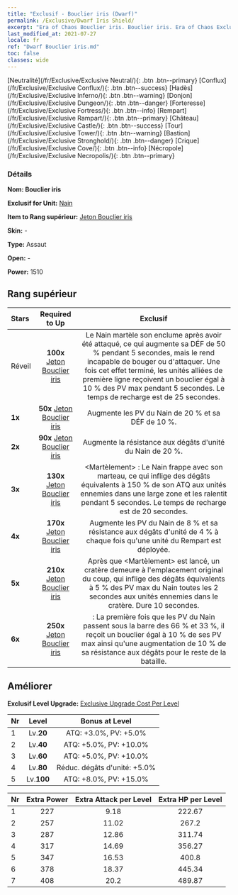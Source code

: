 ```yaml
---
title: "Exclusif - Bouclier iris (Dwarf)"
permalink: /Exclusive/Dwarf Iris Shield/
excerpt: "Era of Chaos Bouclier iris. Bouclier iris. Era of Chaos Exclusif Bouclier iris. Nain Exclusif."
last_modified_at: 2021-07-27
locale: fr
ref: "Dwarf Bouclier iris.md"
toc: false
classes: wide
---
```

 [Neutralité](/fr/Exclusive/Exclusive Neutral/){: .btn .btn--primary} [Conflux](/fr/Exclusive/Exclusive Conflux/){: .btn .btn--success} [Hadès](/fr/Exclusive/Exclusive Inferno/){: .btn .btn--warning} [Donjon](/fr/Exclusive/Exclusive Dungeon/){: .btn .btn--danger} [Forteresse](/fr/Exclusive/Exclusive Fortress/){: .btn .btn--info} [Rempart](/fr/Exclusive/Exclusive Rampart/){: .btn .btn--primary} [Château](/fr/Exclusive/Exclusive Castle/){: .btn .btn--success} [Tour](/fr/Exclusive/Exclusive Tower/){: .btn .btn--warning} [Bastion](/fr/Exclusive/Exclusive Stronghold/){: .btn .btn--danger} [Crique](/fr/Exclusive/Exclusive Cove/){: .btn .btn--info} [Nécropole](/fr/Exclusive/Exclusive Necropolis/){: .btn .btn--primary} 

### Détails
 **Nom: Bouclier iris** 

 **Exclusif for Unit:** [Nain](/fr/units/Dwarf/) 

 **Item to Rang supérieur:** [Jeton Bouclier iris](/ItemsFR/con_913/)

 **Skin:** -

 **Type:** Assaut

 **Open:** -

 **Power:** 1510

## Rang supérieur

  |     Stars    |  Required to Up | Exclusif |
  |:-------------|:---------------:|:---------------:|
  |  Réveil  | **100x** [Jeton Bouclier iris](/ItemsFR/con_913/) | Le Nain martèle son enclume après avoir été attaqué, ce qui augmente sa DÉF de 50 % pendant 5 secondes, mais le rend incapable de bouger ou d'attaquer. Une fois cet effet terminé, les unités alliées de première ligne reçoivent un bouclier égal à 10 % des PV max pendant 5 secondes. Le temps de recharge est de 25 secondes. |
  | **1x** <i class="fas fa-star"/> | **50x** [Jeton Bouclier iris](/ItemsFR/con_913/) | Augmente les PV du Nain de 20 % et sa DÉF de 10 %. |
  | **2x** <i class="fas fa-star"/> | **90x** [Jeton Bouclier iris](/ItemsFR/con_913/) | Augmente la résistance aux dégâts d'unité du Nain de 20 %. |
  | **3x** <i class="fas fa-star"/> | **130x** [Jeton Bouclier iris](/ItemsFR/con_913/) | <Martèlement> : Le Nain frappe avec son marteau, ce qui inflige des dégâts équivalents à 150 % de son ATQ aux unités ennemies dans une large zone et les ralentit pendant 5 secondes. Le temps de recharge est de 20 secondes. |
  | **4x** <i class="fas fa-star"/> | **170x** [Jeton Bouclier iris](/ItemsFR/con_913/) | Augmente les PV du Nain de 8 % et sa résistance aux dégâts d'unité de 4 % à chaque fois qu'une unité du Rempart est déployée. |
  | **5x** <i class="fas fa-star"/> | **210x** [Jeton Bouclier iris](/ItemsFR/con_913/) | Après que <Martèlement> est lancé, un cratère demeure à l'emplacement original du coup, qui inflige des dégâts équivalents à 5 % des PV max du Nain toutes les 2 secondes aux unités ennemies dans le cratère. Dure 10 secondes. |
  | **6x** <i class="fas fa-star"/> | **250x** [Jeton Bouclier iris](/ItemsFR/con_913/) | <Armure> : La première fois que les PV du Nain passent sous la barre des 66 % et 33 %, il reçoit un bouclier égal à 10 % de ses PV max ainsi qu'une augmentation de 10 % de sa résistance aux dégâts pour le reste de la bataille. |


## Améliorer
 **Exclusif Level Upgrade:** [Exclusive Upgrade Cost Per Level](/Exclusive/ExclusiveUpgradeCostPerLevel/)

  |  Nr  |   Level  | Bonus at Level |
  |:-----|:--------:|:--------------:|
  | 1 | Lv.**20** | ATQ: +3.0%, PV: +5.0% |
  | 2 | Lv.**40** | ATQ: +5.0%, PV: +10.0% |
  | 3 | Lv.**60** | ATQ: +5.0%, PV: +10.0% |
  | 4 | Lv.**80** | Réduc. dégâts d'unité: +5.0% |
  | 5 | Lv.**100** | ATQ: +8.0%, PV: +15.0% |


  |  Nr  |  Extra Power | Extra Attack per Level | Extra HP per Level |
  |:-----|:--------:|:--------:|:--------:|
  | 1 | 227 | 9.18 | 222.67 |
  | 2 | 257 | 11.02 | 267.2 |
  | 3 | 287 | 12.86 | 311.74 |
  | 4 | 317 | 14.69 | 356.27 |
  | 5 | 347 | 16.53 | 400.8 |
  | 6 | 378 | 18.37 | 445.34 |
  | 7 | 408 | 20.2 | 489.87 |



